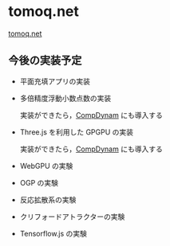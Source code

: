 # tomoq.net

[tomoq.net](https://tomoq.net)

## 今後の実装予定

- 平面充填アプリの実装

- 多倍精度浮動小数点数の実装

  実装ができたら，[CompDynam](</src/app/apps/(maths)/compdynam/README.md#多倍精度浮動小数点数の実装>) にも導入する

- Three.js を利用した GPGPU の実装

  実装ができたら，[CompDynam](</src/app/apps/(maths)/compdynam/README.md#gpgpu-の実装>) にも導入する

- WebGPU の実験

- OGP の実験

- 反応拡散系の実験

- クリフォードアトラクターの実験

- Tensorflow.js の実験
